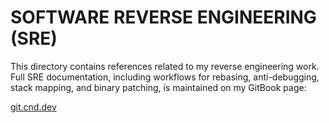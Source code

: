 # SOFTWARE REVERSE ENGINEERING (SRE)
This directory contains references related to my reverse engineering work. Full SRE documentation, including workflows for rebasing, anti-debugging, stack mapping, and binary patching, is maintained on my GitBook page:

[git.cnd.dev](https://git.cnd.dev/playbook/sre "SRE")
